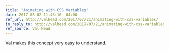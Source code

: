 ```yaml
---
title: "Animating with CSS Variables"
date: 2017-08-02 11:43:10 -04:00
ref_url: http://valhead.com/2017/07/21/animating-with-css-variables/
in_reply_to: http://valhead.com/2017/07/21/animating-with-css-variables/
ref_source: Val Head
---
```


[Val](http://valhead.com) makes this concept very easy to understand.
